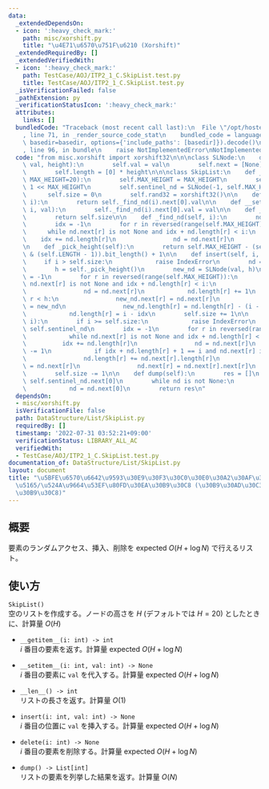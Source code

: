 ```yaml
---
data:
  _extendedDependsOn:
  - icon: ':heavy_check_mark:'
    path: misc/xorshift.py
    title: "\u4E71\u6570\u751F\u6210 (Xorshift)"
  _extendedRequiredBy: []
  _extendedVerifiedWith:
  - icon: ':heavy_check_mark:'
    path: TestCase/AOJ/ITP2_1_C.SkipList.test.py
    title: TestCase/AOJ/ITP2_1_C.SkipList.test.py
  _isVerificationFailed: false
  _pathExtension: py
  _verificationStatusIcon: ':heavy_check_mark:'
  attributes:
    links: []
  bundledCode: "Traceback (most recent call last):\n  File \"/opt/hostedtoolcache/Python/3.10.5/x64/lib/python3.10/site-packages/onlinejudge_verify/documentation/build.py\"\
    , line 71, in _render_source_code_stat\n    bundled_code = language.bundle(stat.path,\
    \ basedir=basedir, options={'include_paths': [basedir]}).decode()\n  File \"/opt/hostedtoolcache/Python/3.10.5/x64/lib/python3.10/site-packages/onlinejudge_verify/languages/python.py\"\
    , line 96, in bundle\n    raise NotImplementedError\nNotImplementedError\n"
  code: "from misc.xorshift import xorshift32\n\n\nclass SLNode:\n    def __init__(self,\
    \ val, height):\n        self.val = val\n        self.next = [None] * height\n\
    \        self.length = [0] * height\n\n\nclass SkipList:\n    def __init__(self,\
    \ MAX_HEIGHT=20):\n        self.MAX_HEIGHT = MAX_HEIGHT\n        self.LENGTH =\
    \ 1 << MAX_HEIGHT\n        self.sentinel_nd = SLNode(-1, self.MAX_HEIGHT)\n  \
    \      self.size = 0\n        self.rand32 = xorshift32()\n\n    def __getitem__(self,\
    \ i):\n        return self._find_nd(i).next[0].val\n\n    def __setitem__(self,\
    \ i, val):\n        self._find_nd(i).next[0].val = val\n\n    def __len__(self):\n\
    \        return self.size\n\n    def _find_nd(self, i):\n        nd = self.sentinel_nd\n\
    \        idx = -1\n        for r in reversed(range(self.MAX_HEIGHT)):\n      \
    \      while nd.next[r] is not None and idx + nd.length[r] < i:\n            \
    \    idx += nd.length[r]\n                nd = nd.next[r]\n        return nd\n\
    \n    def _pick_height(self):\n        return self.MAX_HEIGHT - (self.rand32()\
    \ & (self.LENGTH - 1)).bit_length() + 1\n\n    def insert(self, i, val):\n   \
    \     if i > self.size:\n            raise IndexError\n        nd = self.sentinel_nd\n\
    \        h = self._pick_height()\n        new_nd = SLNode(val, h)\n        idx\
    \ = -1\n        for r in reversed(range(self.MAX_HEIGHT)):\n            while\
    \ nd.next[r] is not None and idx + nd.length[r] < i:\n                idx += nd.length[r]\n\
    \                nd = nd.next[r]\n            nd.length[r] += 1\n            if\
    \ r < h:\n                new_nd.next[r] = nd.next[r]\n                nd.next[r]\
    \ = new_nd\n                new_nd.length[r] = nd.length[r] - (i - idx)\n    \
    \            nd.length[r] = i - idx\n        self.size += 1\n\n    def delete(self,\
    \ i):\n        if i >= self.size:\n            raise IndexError\n        nd =\
    \ self.sentinel_nd\n        idx = -1\n        for r in reversed(range(self.MAX_HEIGHT)):\n\
    \            while nd.next[r] is not None and idx + nd.length[r] < i:\n      \
    \          idx += nd.length[r]\n                nd = nd.next[r]\n            nd.length[r]\
    \ -= 1\n            if idx + nd.length[r] + 1 == i and nd.next[r] is not None:\n\
    \                nd.length[r] += nd.next[r].length[r]\n                deleted\
    \ = nd.next[r]\n                nd.next[r] = nd.next[r].next[r]\n        del deleted\n\
    \        self.size -= 1\n\n    def dump(self):\n        res = []\n        nd =\
    \ self.sentinel_nd.next[0]\n        while nd is not None:\n            res.append(nd.val)\n\
    \            nd = nd.next[0]\n        return res\n"
  dependsOn:
  - misc/xorshift.py
  isVerificationFile: false
  path: DataStructure/List/SkipList.py
  requiredBy: []
  timestamp: '2022-07-31 03:52:21+09:00'
  verificationStatus: LIBRARY_ALL_AC
  verifiedWith:
  - TestCase/AOJ/ITP2_1_C.SkipList.test.py
documentation_of: DataStructure/List/SkipList.py
layout: document
title: "\u5BFE\u6570\u6642\u9593\u30E9\u30F3\u30C0\u30E0\u30A2\u30AF\u30BB\u30B9/\u633F\
  \u5165/\u524A\u9664\u53EF\u80FD\u30EA\u30B9\u30C8 (\u30B9\u30AD\u30C3\u30D7\u30EA\
  \u30B9\u30C8)"
---
```


## 概要
要素のランダムアクセス、挿入、削除を $\mathrm{expected}\ O(H + \log N)$ で行えるリスト。

## 使い方
`SkipList()`  
空のリストを作成する。ノードの高さを $H$ (デフォルトでは $H = 20$) としたときに、計算量 $O(H)$

- `__getitem__(i: int) -> int`  
$i$ 番目の要素を返す。計算量 $\mathrm{expected}\ O(H + \log N)$

- `__setitem__(i: int, val: int) -> None`  
$i$ 番目の要素に `val` を代入する。計算量 $\mathrm{expected}\ O(H + \log N)$

- `__len__() -> int`  
リストの長さを返す。計算量 $O(1)$

- `insert(i: int, val: int) -> None`  
$i$ 番目の位置に `val` を挿入する。計算量 $\mathrm{expected}\ O(H + \log N)$

- `delete(i: int) -> None`  
$i$ 番目の要素を削除する。計算量 $\mathrm{expected}\ O(H + \log N)$

- `dump() -> List[int]`  
リストの要素を列挙した結果を返す。計算量 $O(N)$
